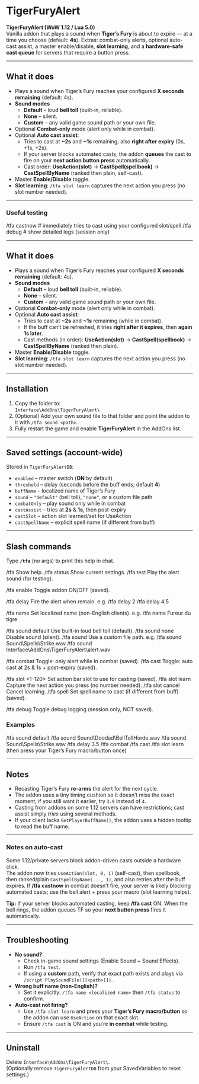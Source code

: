 # TigerFuryAlert

**TigerFuryAlert (WoW 1.12 / Lua 5.0)**  
Vanilla addon that plays a sound when **Tiger’s Fury** is about to expire — at a time you choose (default: **4s**). Extras: combat-only alerts, optional auto-cast assist, a master enable/disable, **slot learning**, and a **hardware-safe cast queue** for servers that require a button press.

---

## What it does

- Plays a sound when Tiger’s Fury reaches your configured **X seconds remaining** (default: 4s).
- **Sound modes**
  - **Default** – loud **bell toll** (built-in, reliable).
  - **None** – silent.
  - **Custom** – any valid game sound path or your own file.
- Optional **Combat-only** mode (alert only while in combat).
- Optional **Auto cast assist**:
  - Tries to cast at **~2s** and **~1s** remaining; also **right after expiry** (0s, +1s, +2s).
  - If your server blocks automated casts, the addon **queues** the cast to fire on your **next action button press** automatically.
  - Cast order: **UseAction(slot)** → **CastSpell(spellbook)** → **CastSpellByName** (ranked then plain, self-cast).
- Master **Enable/Disable** toggle.
- **Slot learning**: `/tfa slot learn` captures the next action you press (no slot number needed).

---

### Useful testing

/tfa castnow # immediately tries to cast using your configured slot/spell
/tfa debug # show detailed logs (session only)

---

## What it does

- Plays a sound when Tiger’s Fury reaches your configured **X seconds remaining** (default: 4s).
- **Sound modes**
  - **Default** – loud **bell toll** (built-in, reliable).
  - **None** – silent.
  - **Custom** – any valid game sound path or your own file.
- Optional **Combat-only** mode (alert only while in combat).
- Optional **Auto cast assist**:
  - Tries to cast at **~2s** and **~1s** remaining (while in combat).
  - If the buff can’t be refreshed, it tries **right after it expires**, then **again 1s later**.
  - Cast methods (in order): **UseAction(slot)** → **CastSpell(spellbook)** → **CastSpellByName** (ranked then plain).
- Master **Enable/Disable** toggle.
- **Slot learning**: `/tfa slot learn` captures the next action you press (no slot number needed).

---

## Installation

1. Copy the folder to:  
   `Interface\AddOns\TigerFuryAlert\`
2. (Optional) Add your own sound file to that folder and point the addon to it with `/tfa sound <path>`.
3. Fully restart the game and enable **TigerFuryAlert** in the AddOns list.

---

## Saved settings (account-wide)

Stored in `TigerFuryAlertDB`:

- `enabled` – master switch (**ON** by default)
- `threshold` – delay (seconds before the buff ends; default **4**)
- `buffName` – localized name of Tiger’s Fury
- `sound` – `"default"` (bell toll), `"none"`, or a custom file path
- `combatOnly` – play sound only while in combat
- `castAssist` – tries at **2s** & **1s**, then post-expiry
- `castSlot` – action slot learned/set for UseAction
- `castSpellName` – explicit spell name (if different from buff)

---

## Slash commands

Type **`/tfa`** (no args) to print this help in chat.

/tfa Show help.
/tfa status Show current settings.
/tfa test Play the alert sound (for testing).

/tfa enable Toggle addon ON/OFF (saved).

/tfa delay <seconds> Fire the alert when <seconds> remain.
e.g. /tfa delay 2
/tfa delay 4.5

/tfa name <Buff Name> Set localized name (non-English clients).
e.g. /tfa name Fureur du tigre

/tfa sound default Use built-in loud bell toll (default).
/tfa sound none Disable sound (silent).
/tfa sound <path> Use a custom file path.
e.g. /tfa sound Sound\Spells\Strike.wav
/tfa sound Interface\AddOns\TigerFuryAlert\alert.wav

/tfa combat Toggle: only alert while in combat (saved).
/tfa cast Toggle: auto cast at 2s & 1s + post-expiry (saved).

/tfa slot <1-120> Set action bar slot to use for casting (saved).
/tfa slot learn Capture the next action you press (no number needed).
/tfa slot cancel Cancel learning.
/tfa spell <name> Set spell name to cast (if different from buff) (saved).

/tfa debug Toggle debug logging (session only, NOT saved).

### Examples

/tfa sound default
/tfa sound Sound\Doodad\BellTollHorde.wav
/tfa sound Sound\Spells\Strike.wav
/tfa delay 3.5
/tfa combat
/tfa cast
/tfa slot learn (then press your Tiger’s Fury macro/button once)

---

## Notes

- Recasting Tiger’s Fury **re-arms** the alert for the next cycle.
- The addon uses a tiny timing cushion so it doesn’t miss the exact moment; if you still want it earlier, try `3.9` instead of `4`.
- Casting from addons on some 1.12 servers can have restrictions; cast assist simply _tries_ using several methods.
- If your client lacks `GetPlayerBuffName()`, the addon uses a hidden tooltip to read the buff name.

---

### Notes on auto-cast

Some 1.12/private servers block addon-driven casts outside a hardware click.  
The addon now tries `UseAction(slot, 0, 1)` (self-cast), then spellbook, then ranked/plain `CastSpellByName(..., 1)`, and also retries after the buff expires. If **/tfa castnow** in combat doesn’t fire, your server is likely blocking automated casts; use the bell alert + press your macro (slot learning helps).

**Tip:** If your server blocks automated casting, keep **/tfa cast** ON. When the bell rings, the addon queues TF so your **next button press** fires it automatically.

---

## Troubleshooting

- **No sound?**
  - Check in-game sound settings (Enable Sound + Sound Effects).
  - Run `/tfa test`.
  - If using a **custom** path, verify that exact path exists and plays via `/script PlaySoundFile([[<path>]])`.
- **Wrong buff name (non-English)?**
  - Set it explicitly: `/tfa name <localized name>` then `/tfa status` to confirm.
- **Auto-cast not firing?**
  - Use `/tfa slot learn` and press your **Tiger’s Fury macro/button** so the addon can use `UseAction` on that exact slot.
  - Ensure `/tfa cast` is ON and you’re **in combat** while testing.

---

## Uninstall

Delete `Interface\AddOns\TigerFuryAlert\`.  
(Optionally remove `TigerFuryAlertDB` from your SavedVariables to reset settings.)
